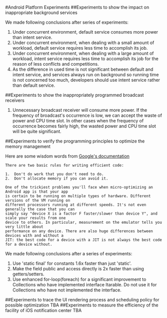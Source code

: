 #Android Platform Experiments
##Experiments to show the impact on inappropriate background services

We made following conclusions after series of experiments:

1.  Under concurrent environment, default service consumes more power than intent service.
2.  Under concurrent environment, when dealing with a small amount of workload, default service requires less time to accomplish its job.
3.  Under concurrent environment, when dealing with a large amount of workload, intent service requires less time to accomplish its job for the reason of less conflicts and competitions.
4.  As the difference in used time is not significant between default and intent service, and services always run on background so running time is not concerned too much, developers should use intent service rather than default service.

##Experiments to show the inappropriately programmed broadcast receivers

1.  Unnecessary broadcast receiver will consume more power. If the frequency of broadcast's occurrence is low, we can accept the waste of power and CPU time slot. In other cases when the frequency of occurrence becomes fairly high, the wasted power and CPU time slot will be quite significant.

##Experiments to verify the programming principles to optimize the memory management

Here are some wisdom words from [Google's documentation](http://developer.android.com/training/articles/perf-tips.html)

	There are two basic rules for writing efficient code:

	1.	Don't do work that you don't need to do.
	2.	Don't allocate memory if you can avoid it.

	One of the trickiest problems you'll face when micro-optimizing an Android app is that your app 
	is certain to be running on multiple types of hardware. Different versions of the VM running on 
	different processors running at different speeds. It's not even generally the case that you can 
	simply say "device X is a factor F faster/slower than device Y", and scale your results from one 
	device to others. In particular, measurement on the emulator tells you very little about 
	performance on any device. There are also huge differences between devices with and without a 
	JIT: the best code for a device with a JIT is not always the best code for a device without.

We made following conclusions after a series of experiments:

1.	Use 'static final' for constants 1.6x faster than just 'static'.
2.	Make the field public and access directly is 2x faster than using getters/setters.
3.	Use enhanced for-loop(foreach) for a significant improvement to Collections who have implemented interface Itarable. Do not use it for Collections who have not implemented the interface.

##Experiments to trace the UI rendering process and scheduling policy for possible optimization
TBA
##Experiments to measure the efficiency of the facility of iOS notification center
TBA
